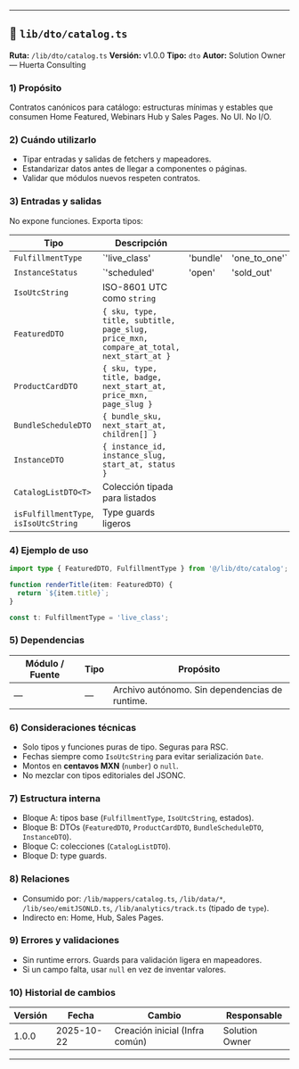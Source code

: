 
---

## 🧩 `lib/dto/catalog.ts`

**Ruta:** `/lib/dto/catalog.ts`
**Versión:** v1.0.0
**Tipo:** `dto`
**Autor:** Solution Owner — Huerta Consulting

### 1) Propósito

Contratos canónicos para catálogo: estructuras mínimas y estables que consumen Home Featured, Webinars Hub y Sales Pages. No UI. No I/O.

### 2) Cuándo utilizarlo

* Tipar entradas y salidas de fetchers y mapeadores.
* Estandarizar datos antes de llegar a componentes o páginas.
* Validar que módulos nuevos respeten contratos.

### 3) Entradas y salidas

No expone funciones. Exporta tipos:

| Tipo                                  | Descripción                                                                             |          |               |         |             |
| ------------------------------------- | --------------------------------------------------------------------------------------- | -------- | ------------- | ------- | ----------- |
| `FulfillmentType`                     | `'live_class'                                                                           | 'bundle' | 'one_to_one'` |         |             |
| `InstanceStatus`                      | `'scheduled'                                                                            | 'open'   | 'sold_out'    | 'ended' | 'canceled'` |
| `IsoUtcString`                        | ISO-8601 UTC como `string`                                                              |          |               |         |             |
| `FeaturedDTO`                         | `{ sku, type, title, subtitle, page_slug, price_mxn, compare_at_total, next_start_at }` |          |               |         |             |
| `ProductCardDTO`                      | `{ sku, type, title, badge, next_start_at, price_mxn, page_slug }`                      |          |               |         |             |
| `BundleScheduleDTO`                   | `{ bundle_sku, next_start_at, children[] }`                                             |          |               |         |             |
| `InstanceDTO`                         | `{ instance_id, instance_slug, start_at, status }`                                      |          |               |         |             |
| `CatalogListDTO<T>`                   | Colección tipada para listados                                                          |          |               |         |             |
| `isFulfillmentType`, `isIsoUtcString` | Type guards ligeros                                                                     |          |               |         |             |

### 4) Ejemplo de uso

```ts
import type { FeaturedDTO, FulfillmentType } from '@/lib/dto/catalog';

function renderTitle(item: FeaturedDTO) {
  return `${item.title}`;
}

const t: FulfillmentType = 'live_class';
```

### 5) Dependencias

| Módulo / Fuente | Tipo | Propósito                                      |
| --------------- | ---- | ---------------------------------------------- |
| —               | —    | Archivo autónomo. Sin dependencias de runtime. |

### 6) Consideraciones técnicas

* Solo tipos y funciones puras de tipo. Seguras para RSC.
* Fechas siempre como `IsoUtcString` para evitar serialización `Date`.
* Montos en **centavos MXN** (`number`) o `null`.
* No mezclar con tipos editoriales del JSONC.

### 7) Estructura interna

* Bloque A: tipos base (`FulfillmentType`, `IsoUtcString`, estados).
* Bloque B: DTOs (`FeaturedDTO`, `ProductCardDTO`, `BundleScheduleDTO`, `InstanceDTO`).
* Bloque C: colecciones (`CatalogListDTO`).
* Bloque D: type guards.

### 8) Relaciones

* Consumido por: `/lib/mappers/catalog.ts`, `/lib/data/*`, `/lib/seo/emitJSONLD.ts`, `/lib/analytics/track.ts` (tipado de `type`).
* Indirecto en: Home, Hub, Sales Pages.

### 9) Errores y validaciones

* Sin runtime errors. Guards para validación ligera en mapeadores.
* Si un campo falta, usar `null` en vez de inventar valores.

### 10) Historial de cambios

| Versión | Fecha      | Cambio                         | Responsable    |
| ------- | ---------- | ------------------------------ | -------------- |
| 1.0.0   | 2025-10-22 | Creación inicial (Infra común) | Solution Owner |

---
